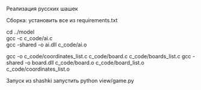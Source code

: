 Реализация русских шашек

Сборка:
установить все из requirements.txt

cd ../model  
gcc -c c_code/ai.c  
gcc -shared -o ai.dll c_code/ai.o  

gcc -o c_code/coordinates_list.c
c_code/board.c c_code/boards_list.c
gcc -shared -o board.dll c_code/board.o
c_code/board_list.o c_code/coordinates_list.o

Запуск 
из shashki запустить python view/game.py

